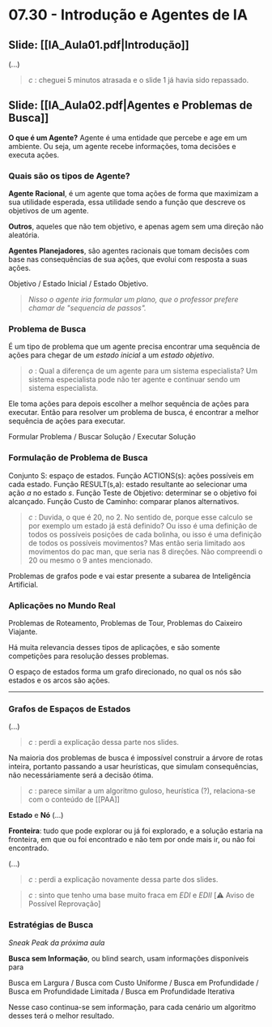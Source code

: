 # 07.30 - Introdução e Agentes de IA

## Slide: [[IA_Aula01.pdf|Introdução]]

(...)

> *c* : cheguei 5 minutos atrasada e o slide 1 já havia sido repassado.

## Slide: [[IA_Aula02.pdf|Agentes e Problemas de Busca]]

**O que é um Agente?** Agente é uma entidade que percebe e age em um ambiente. Ou seja, um agente recebe informações, toma decisões e executa ações.

### Quais são os tipos de Agente?

**Agente Racional**, é um agente que toma ações de forma que maximizam a sua utilidade esperada, essa utilidade sendo a função que descreve os objetivos de um agente.

**Outros**, aqueles que não tem objetivo, e apenas agem sem uma direção não aleatória.

**Agentes Planejadores**, são agentes racionais que tomam decisões com base nas consequências de sua ações, que evolui com resposta a suas ações.

Objetivo / Estado Inicial / Estado Objetivo.

> *Nisso o agente iria formular um plano, que o professor prefere chamar de "sequencia de passos".*

### Problema de Busca

É um tipo de problema que um agente precisa encontrar uma sequência de ações para chegar de um *estado inicial* a um *estado objetivo*.

> *o* : Qual a diferença de um agente para um sistema especialista? Um sistema especialista pode não ter agente e continuar sendo um sistema especialista.

Ele toma ações para depois escolher a melhor sequência de ações para executar. Então para resolver um problema de busca, é encontrar a melhor sequência de ações para executar.

Formular Problema / Buscar Solução / Executar Solução

### Formulação de Problema de Busca

Conjunto S: espaço de estados.
Função ACTIONS(s): ações possíveis em cada estado.
Função RESULT(s,a): estado resultante ao selecionar uma ação *a* no estado *s*.
Função Teste de Objetivo: determinar se o objetivo foi alcançado.
Função Custo de Caminho: comparar planos alternativos.

> *c* : Duvida, o que é 20, no 2. No sentido de, porque esse calculo se por exemplo um estado já está definido? Ou isso é uma definição de todos os possíveis posições de cada bolinha, ou isso é uma definição de todos os possíveis movimentos? Mas então seria limitado aos movimentos do pac man, que seria nas 8 direções. Não compreendi o 20 ou mesmo o 9 antes mencionado.

Problemas de grafos pode e vai estar presente a subarea de Inteligência Artificial.

### Aplicações no Mundo Real

Problemas de Roteamento, Problemas de Tour, Problemas do Caixeiro Viajante.

Há muita relevancia desses tipos de aplicações, e são somente competições para resolução desses problemas.

O espaço de estados forma um grafo direcionado, no qual os nós são estados e os arcos são ações.

---

### Grafos de Espaços de Estados

(...)

> *c* : perdi a explicação dessa parte nos slides.

Na maioria dos problemas de busca é impossível construir a árvore de rotas inteira, portanto passando a usar heurísticas, que simulam consequências, não necessáriamente será a decisão ótima.

> *c* : parece similar a um algoritmo guloso, heurística (?), relaciona-se com o conteúdo de [[PAA]]

**Estado** e **Nó** (...)

**Fronteira**: tudo que pode explorar ou já foi explorado, e a solução estaria na fronteira, em que ou foi encontrado e não tem por onde mais ir, ou não foi encontrado.

(...)

> *c* : perdi a explicação novamente dessa parte dos slides.

> *c* : sinto que tenho uma base muito fraca em *EDI* e *EDII* \[⚠️ Aviso de Possível Reprovação\]

### Estratégias de Busca

*Sneak Peak da próxima aula*

**Busca sem Informação**, ou blind search, usam informações disponíveis para

Busca em Largura / Busca com Custo Uniforme / Busca em Profundidade / Busca em Profundidade Limitada / Busca em Profundidade Iterativa

Nesse caso continua-se sem informação, para cada cenário um algoritmo desses terá o melhor resultado.